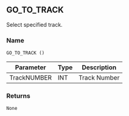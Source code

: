 ## GO\_TO\_TRACK

Select specified track.


### Name

`GO_TO_TRACK ()`


| Parameter   | Type | Description  |
| ----------- | ---- | ------------ |
| TrackNUMBER | INT  | Track Number |


### Returns

`None`